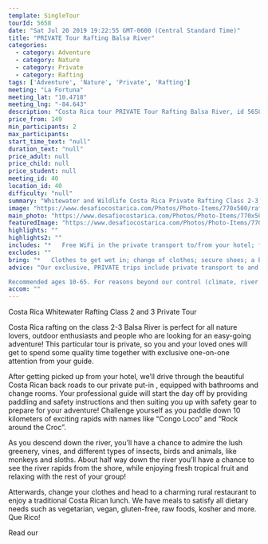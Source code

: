 ```yaml
---
template: SingleTour
tourId: 5658
date: "Sat Jul 20 2019 19:22:55 GMT-0600 (Central Standard Time)"
title: "PRIVATE Tour Rafting Balsa River"
categories: 
  - category: Adventure
  - category: Nature
  - category: Private
  - category: Rafting
tags: ['Adventure', 'Nature', 'Private', 'Rafting']
meeting: "La Fortuna"
meeting_lat: "10.4718"
meeting_lng: "-84.643"
description: "Costa Rica tour PRIVATE Tour Rafting Balsa River, id 5658"
price_from: 149
min_participants: 2
max_participants: 
start_time_text: "null"
duration_text: "null"
price_adult: null
price_child: null
price_student: null
meeting_id: 40
location_id: 40
difficulty: "null"
summary: "Whitewater and Wildlife Costa Rica Private Rafting Class 2-3 on the Balsa River is perfect for all nature lovers, outdoor enthusiasts, and people who are looking for an easy-going adventure near Arenal. Enjoy rafting through the rainforest in your own private boat and personal guide! One of our Top Adventure Tours in Arenal, Costa Rica!"
image: "https://www.desafiocostarica.com/Photos/Photo-Items/770x500/rafting-on-the-balsa-river---class-2-3---private-2.jpg"
main_photo: "https://www.desafiocostarica.com/Photos/Photo-Items/770x500/rafting-on-the-balsa-river---class-2-3---private-2.jpg"
featuredImage: "https://www.desafiocostarica.com/Photos/Photo-Items/770x500/rafting-on-the-balsa-river---class-2-3---private-2.jpg"
highlights: ""
highlights2: ""
includes: "*   Free WiFi in the private transport to/from your hotel; fun and professional guides who love what they do; tropical fruit break; delicious home-cooked meal; private entrance and exit with changing rooms and bathrooms; towel; lots of adventure with our photographer"
excludes: ""
bring: "*   Clothes to get wet in; change of clothes; secure shoes; a big smile"
advice: "Our exclusive, PRIVATE trips include private transport to and from your hotel, you get our most-experienced, top bilingual guides to accompany you, personalized choice of food options, no sense of rushing along - you can take your time, plus you get your photos included. Have a look at our Adventure Waiver if you have questions about our Costa Rica adventure tour policies.

Recommended ages 10-65. For reasons beyond our control (climate, river levels, etc.), we may change to a more-suitable tour with an equal or similar adventure-appeal or offer other tour options so you don't miss out on a fun day in Costa Rica. We reserve the right to cancel a trip due to unfavorable conditions & will only run a tour according to our policies. Full refund is given if (on rare occasion) no tour is run. This adventure involves some inherent risk and physical exertion, so you must be in good physical condition! While the recommended weight limit for our canyoneering (rappelling) tour and most zip line tours is 220 lbs (100 kilos) it’s more about waist size than weight as the ropes (canyoneering) and cables (zip lines) are rated for well over 220 lbs but the maximum waist size for the harnesses used for these tours is 42 inches. So if you are a little over 220 lbs but your waist is less than 42 inches you can still do these tours."
accom: ""
---
```

Costa Rica Whitewater Rafting Class 2 and 3 Private Tour

Costa Rica rafting on the class 2-3 Balsa River is perfect for all nature lovers, outdoor enthusiasts and people who are looking for an easy-going adventure! This particular tour is private, so you and your loved ones will get to spend some quality time together with exclusive one-on-one attention from your guide.

After getting picked up from your hotel, we’ll drive through the beautiful Costa Rican back roads to our private put-in , equipped with bathrooms and change rooms. Your professional guide will start the day off by providing paddling and safety instructions and then suiting you up with safety gear to prepare for your adventure! Challenge yourself as you paddle down 10 kilometers of exciting rapids with names like “Congo Loco” and “Rock around the Croc”.

As you descend down the river, you’ll have a chance to admire the lush greenery, vines, and different types of insects, birds and animals, like monkeys and sloths. About half way down the river you’ll have a chance to see the river rapids from the shore, while enjoying fresh tropical fruit and relaxing with the rest of your group!

Atterwards, change your clothes and head to a charming rural restaurant to enjoy a traditional Costa Rican lunch. We have meals to satisfy all dietary needs such as vegetarian, vegan, gluten-free, raw foods, kosher and more. Que Rico!

Read our